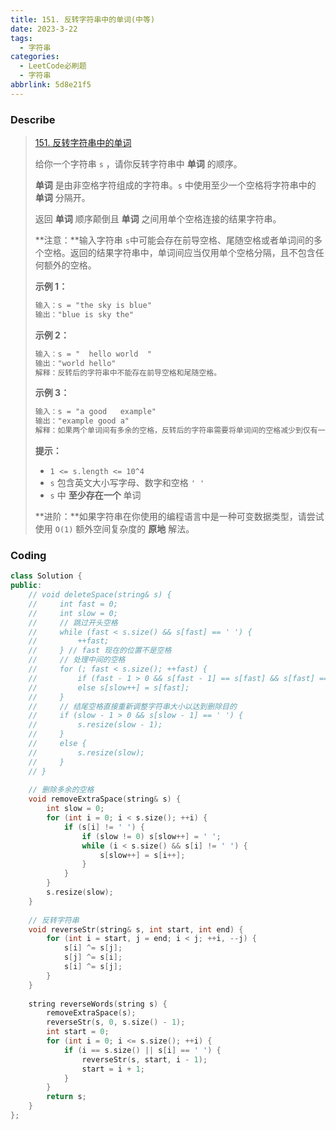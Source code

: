 ```yaml
---
title: 151. 反转字符串中的单词(中等)
date: 2023-3-22
tags:
  - 字符串
categories:
  - LeetCode必刷题
  - 字符串
abbrlink: 5d8e21f5
---
```


### Describe

> [151. 反转字符串中的单词](https://leetcode.cn/problems/reverse-words-in-a-string/)
>
> 给你一个字符串 `s` ，请你反转字符串中 **单词** 的顺序。
>
> **单词** 是由非空格字符组成的字符串。`s` 中使用至少一个空格将字符串中的 **单词** 分隔开。
>
> 返回 **单词** 顺序颠倒且 **单词** 之间用单个空格连接的结果字符串。
>
> **注意：**输入字符串 `s`中可能会存在前导空格、尾随空格或者单词间的多个空格。返回的结果字符串中，单词间应当仅用单个空格分隔，且不包含任何额外的空格。
>
> **示例 1：**
>
> ```txt
> 输入：s = "the sky is blue"
> 输出："blue is sky the"
> ```
>
> **示例 2：**
>
> ```txt
> 输入：s = "  hello world  "
> 输出："world hello"
> 解释：反转后的字符串中不能存在前导空格和尾随空格。
> ```
>
> **示例 3：**
>
> ```txt
> 输入：s = "a good   example"
> 输出："example good a"
> 解释：如果两个单词间有多余的空格，反转后的字符串需要将单词间的空格减少到仅有一个。
> ```
>
> **提示：**
>
> - `1 <= s.length <= 10^4`
> - `s` 包含英文大小写字母、数字和空格 `' '`
> - `s` 中 **至少存在一个** 单词
>
> **进阶：**如果字符串在你使用的编程语言中是一种可变数据类型，请尝试使用 `O(1)` 额外空间复杂度的 **原地** 解法。

### Coding

```cpp
class Solution {
public:
    // void deleteSpace(string& s) {
    //     int fast = 0;
    //     int slow = 0;
    //     // 跳过开头空格
    //     while (fast < s.size() && s[fast] == ' ') {
    //         ++fast;
    //     } // fast 现在的位置不是空格
    //     // 处理中间的空格
    //     for (; fast < s.size(); ++fast) {
    //         if (fast - 1 > 0 && s[fast - 1] == s[fast] && s[fast] == ' ') continue;
    //         else s[slow++] = s[fast];
    //     }
    //     // 结尾空格直接重新调整字符串大小以达到删除目的
    //     if (slow - 1 > 0 && s[slow - 1] == ' ') {
    //         s.resize(slow - 1);
    //     }
    //     else {
    //         s.resize(slow);
    //     }
    // }
    
    // 删除多余的空格
    void removeExtraSpace(string& s) {
        int slow = 0;
        for (int i = 0; i < s.size(); ++i) {
            if (s[i] != ' ') {
                if (slow != 0) s[slow++] = ' ';
                while (i < s.size() && s[i] != ' ') {
                    s[slow++] = s[i++];
                }
            }
        }
        s.resize(slow);
    }
    
    // 反转字符串
    void reverseStr(string& s, int start, int end) {
        for (int i = start, j = end; i < j; ++i, --j) {
            s[i] ^= s[j];
            s[j] ^= s[i];
            s[i] ^= s[j];
        }
    }
    
    string reverseWords(string s) {
        removeExtraSpace(s);
        reverseStr(s, 0, s.size() - 1);
        int start = 0;
        for (int i = 0; i <= s.size(); ++i) {
            if (i == s.size() || s[i] == ' ') {
                reverseStr(s, start, i - 1);
                start = i + 1;
            }
        }
        return s;
    }
};
```

